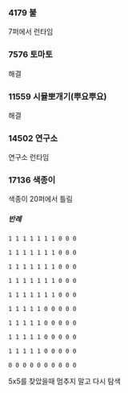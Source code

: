 ### 4179 불

7퍼에서 런타임

### 7576 토마토

해결

### 11559 시뮬뽀개기(뿌요뿌요)

해결

### 14502 연구소

연구소 런타임

### 17136 색종이

색종이 20퍼에서 틀림

##### 반례

```
1 1 1 1 1 1 1 0 0 0

1 1 1 1 1 1 1 0 0 0

1 1 1 1 1 1 1 0 0 0

1 1 1 1 1 1 1 0 0 0

1 1 1 1 1 1 1 0 0 0

1 1 1 1 1 0 0 0 0 0

1 1 1 1 1 0 0 0 0 0

1 1 1 1 1 0 0 0 0 0

1 1 1 1 1 0 0 0 0 0

0 0 0 0 0 0 0 0 0 0
```

5x5를 찾았을때 멈추지 말고 다시 탐색